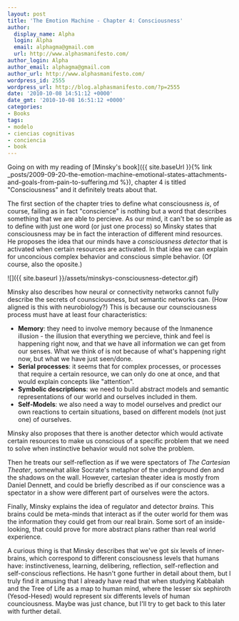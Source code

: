```yaml
---
layout: post
title: 'The Emotion Machine - Chapter 4: Consciousness'
author:
  display_name: Alpha
  login: Alpha
  email: alphagma@gmail.com
  url: http://www.alphasmanifesto.com/
author_login: Alpha
author_email: alphagma@gmail.com
author_url: http://www.alphasmanifesto.com/
wordpress_id: 2555
wordpress_url: http://blog.alphasmanifesto.com/?p=2555
date: '2010-10-08 14:51:12 +0000'
date_gmt: '2010-10-08 16:51:12 +0000'
categories:
- Books
tags:
- modelo
- ciencias cognitivas
- conciencia
- book
---
```


Going on with my reading of [Minsky's book]({{ site.baseUrl }}{% link _posts/2009-09-20-the-emotion-machine-emotional-states-attachments-and-goals-from-pain-to-suffering.md %}), chapter 4 is titled "Consciousness" and it definitely treats about that.

The first section of the chapter tries to define what consciousness _is_, of course, failing as in fact "conscience" is nothing but a word that describes something that we are able to percieve. As our mind, it can't be so simple as to define with just one word (or just one process) so Minsky states that consciousness may be in fact the interaction of different mind resources. He proposes the idea that our minds have a _consciousness detector_ that is activated when certain resources are activated. In that idea we can explain for unconcious complex behavior and conscious simple behavior. (Of course, also the oposite.)

![]({{ site.baseurl }}/assets/minskys-consciousness-detector.gif)

Minsky also describes how neural or connectivity networks cannot fully describe the secrets of counsciousness, but semantic networks can. (How aligned is this with neurobiology?) This is because our counsciousness process must have at least four characteristics:

- **Memory**: they need to involve memory because of the Inmanence illusion - the illusion that everything we percieve, think and feel is happening right now, and that we have all information we can get from our senses. What we  think of is not because of what's happening right now, but what we have just seen/done.
- **Serial processes**: it seems that for complex processes, or processes that require a certain resource, we can only do one at once, and that would explain concepts like "attention".
- **Symbolic descriptions**: we need to build abstract models and semantic representations of our world and ourselves included in them.
- **Self-Models**: we also need a way to model ourselves and predict our own reactions to certain situations, based on different models (not just one) of ourselves.

Minsky also proposes that there is another detector which would activate certain resources to make us conscious of a specific problem that we need to solve when instinctive behavior would not solve the problem.

Then he treats our self-reflection as if we were spectators of _The Cartesian Theater_, somewhat alike Socrate's metaphor of the underground den and the shadows on the wall. However, cartesian theater idea is mostly from Daniel Dennett, and could be briefly described as if our conscience was a spectator in a show were different part of ourselves were the actors.

Finally, Minsky explains the idea of regulator and detector _brains_. This brains could be meta-minds that interact as if the outer world for them was the information they could get from our real brain. Some sort of an inside-looking, that could prove for more abstract plans rather than real world experience.

A curious thing is that Minsky describes that we've got six levels of inner-brains, which correspond to different consciousness levels that humans have: instinctiveness, learning, delibering, reflection, self-reflection and self-conscious reflections. He hasn't gone further in detail about them, but I truly find it amusing that I already have read that when studying Kabbalah and the Tree of Life as a map to human mind, where the lesser six sephiroth (Yesod-Hesed) would represent six differents levels of human counciousness. Maybe was just chance, but I'll try to get back to this later with further detail.
